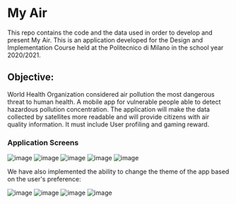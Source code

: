 # My Air
This repo contains the code and the data used in order to develop and present My Air. This is an application developed for the Design and Implementation Course held at the Politecnico di Milano in the school year 2020/2021.

## Objective:

World Health Organization considered air pollution the most dangerous threat to human health.
A mobile app for vulnerable people able to detect hazardous pollution concentration. 
The application will make the data collected by satellites more readable and will provide citizens with air quality information.
It must include User profiling and gaming reward.

### Application Screens

![image](https://user-images.githubusercontent.com/56479838/111174640-e270ad80-85a7-11eb-9074-a8c669cdb8b4.png)
![image](https://user-images.githubusercontent.com/56479838/111175706-f9fc6600-85a8-11eb-8726-8b8533709a58.png)
![image](https://user-images.githubusercontent.com/56479838/111175742-0254a100-85a9-11eb-9e68-366d550eebbb.png)
![image](https://user-images.githubusercontent.com/56479838/111175776-084a8200-85a9-11eb-8894-335df99e6f8d.png)
![image](https://user-images.githubusercontent.com/56479838/111175795-0c769f80-85a9-11eb-8493-ca3dea67d63b.png)

We have also implemented the ability to change the theme of the app based on the user's preference:

![image](https://user-images.githubusercontent.com/56479838/111175806-100a2680-85a9-11eb-95d1-2cf03b0b0774.png)
![image](https://user-images.githubusercontent.com/56479838/111175824-13051700-85a9-11eb-96ea-f0a5425a4763.png)
![image](https://user-images.githubusercontent.com/56479838/111175839-17c9cb00-85a9-11eb-8179-985425e8225b.png)
![image](https://user-images.githubusercontent.com/56479838/111175848-19938e80-85a9-11eb-85ec-b93f70b808fd.png)
